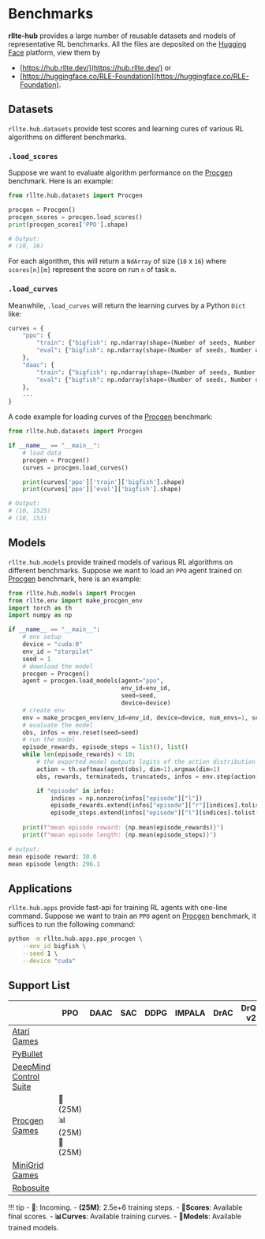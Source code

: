 # Benchmarks

**rllte-hub** provides a large number of reusable datasets and models of representative RL benchmarks. All the files 
are deposited on the [Hugging Face](https://huggingface.co) platform, view them by 

- [https://hub.rllte.dev/](https://hub.rllte.dev/) or
- [https://huggingface.co/RLE-Foundation](https://huggingface.co/RLE-Foundation).

## Datasets

`rllte.hub.datasets` provide test scores and learning cures of various RL algorithms on different benchmarks. 

### `.load_scores`
Suppose we want to evaluate algorithm performance on the [Procgen](https://github.com/openai/procgen) benchmark. Here is an example:

``` py title="example.py"
from rllte.hub.datasets import Procgen

procgen = Procgen()
procgen_scores = procgen.load_scores()
print(procgen_scores['PPO'].shape)

# Output:
# (10, 16)
```
For each algorithm, this will return a `NdArray` of size (`10` x `16`) where `scores[n][m]` represent the score on run `n` of task `m`.

### `.load_curves`

Meanwhile, `.load_curves` will return the learning curves by a Python `Dict` like:

``` py
curves = {
    "ppo": {
        "train": {"bigfish": np.ndarray(shape=(Number of seeds, Number of points)), ...}, 
        "eval": {"bigfish": np.ndarray(shape=(Number of seeds, Number of points)), ...}, 
    },
    "daac": {
        "train": {"bigfish": np.ndarray(shape=(Number of seeds, Number of points)), ...}, 
        "eval": {"bigfish": np.ndarray(shape=(Number of seeds, Number of points)), ...}, 
    },
    ...
}
```
A code example for loading curves of the [Procgen](https://github.com/openai/procgen) benchmark:
``` py title="example.py"
from rllte.hub.datasets import Procgen

if __name__ == "__main__":
    # load data
    procgen = Procgen()
    curves = procgen.load_curves()

    print(curves['ppo']['train']['bigfish'].shape)
    print(curves['ppo']['eval']['bigfish'].shape)

# Output:
# (10, 1525)
# (10, 153)
```

## Models

`rllte.hub.models` provide trained models of various RL algorithms on different benchmarks. Suppose we want to load an `PPO` agent trained on 
[Procgen](https://github.com/openai/procgen) benchmark, here is an example:

``` py title="example.py"
from rllte.hub.models import Procgen
from rllte.env import make_procgen_env
import torch as th
import numpy as np

if __name__ == "__main__":
    # env setup
    device = "cuda:0"
    env_id = "starpilot"
    seed = 1
    # download the model
    procgen = Procgen()
    agent = procgen.load_models(agent="ppo",
                                env_id=env_id,
                                seed=seed,
                                device=device)
    # create env
    env = make_procgen_env(env_id=env_id, device=device, num_envs=1, seed=seed)
    # evaluate the model
    obs, infos = env.reset(seed=seed)
    # run the model
    episode_rewards, episode_steps = list(), list()
    while len(episode_rewards) < 10:
        # the exported model outputs logits of the action distribution
        action = th.softmax(agent(obs), dim=1).argmax(dim=1)
        obs, rewards, terminateds, truncateds, infos = env.step(action)

        if "episode" in infos:
            indices = np.nonzero(infos["episode"]["l"])
            episode_rewards.extend(infos["episode"]["r"][indices].tolist())
            episode_steps.extend(infos["episode"]["l"][indices].tolist())
    
    print(f"mean episode reward: {np.mean(episode_rewards)}")
    print(f"mean episode length: {np.mean(episode_steps)}")

# output:
mean episode reward: 30.0
mean episode length: 296.1
```

## Applications

`rllte.hub.apps` provide fast-api for training RL agents with one-line command. Suppose we want to train an `PPO` agent on 
[Procgen](https://github.com/openai/procgen) benchmark, it suffices to run the following command:
``` sh
python -m rllte.hub.apps.ppo_procgen \
    --env_id bigfish \
    --seed 1 \
    --device "cuda"
```

## Support List
<table><thead><tr><th></th><th>PPO</th><th>DAAC</th><th>SAC</th><th>DDPG</th><th>IMPALA</th><th>DrAC</th><th>DrQ-v2</th><th>DrQ</th></tr></thead><tbody><tr><td><a href="https://www.jair.org/index.php/jair/article/download/10819/25823" target="_blank" rel="noopener noreferrer">Atari Games</a></td><td></td><td></td><td></td><td></td><td></td><td></td><td></td><td></td></tr><tr><td><a href="https://docs.google.com/document/d/10sXEhzFRSnvFcl3XxNGhnD4N2SedqwdAvK3dsihxVUA" target="_blank" rel="noopener noreferrer">PyBullet</a></td><td></td><td></td><td></td><td></td><td></td><td></td><td></td><td></td></tr><tr><td><a href="https://arxiv.org/pdf/1801.00690" target="_blank" rel="noopener noreferrer">DeepMind Control Suite</a></td><td></td><td></td><td></td><td></td><td></td><td></td><td></td><td></td></tr><tr><td><a href="http://proceedings.mlr.press/v119/cobbe20a/cobbe20a.pdf" target="_blank" rel="noopener noreferrer">Procgen Games</a></td><td>💯 (25M)<br>📊 (25M)<br>🤖 (25M)</td><td></td><td></td><td></td><td></td><td></td><td></td><td></td></tr><tr><td><a href="https://github.com/Farama-Foundation/Minigrid" target="_blank" rel="noopener noreferrer">MiniGrid Games</a></td><td></td><td></td><td></td><td></td><td></td><td></td><td></td><td></td></tr><tr><td><a href="https://robosuite.ai/" target="_blank" rel="noopener noreferrer">Robosuite</a></td><td></td><td></td><td></td><td></td><td></td><td></td><td></td><td></td></tr></tbody></table>

!!! tip
    - **🐌**: Incoming.
    - **(25M)**: 2.5e+6 training steps.
    - **💯Scores**: Available final scores.
    - **📊Curves**: Available training curves.
    - **🤖Models**: Available trained models.